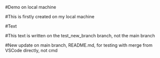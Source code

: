 #Demo on local machine

#This is firstly created on my local machine
 
#Text

#This text is written on the test_new_branch branch, not the main branch

#New update on main branch, README.md, for testing with merge from VSCode directly, not cmd